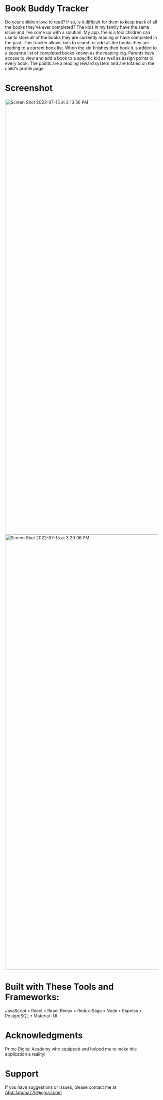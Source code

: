 
# Book Buddy Tracker

Do your children love to read? If so, is it difficult for them to keep track of all the books they’ve ever completed? The kids in my family have the same issue and I’ve come up with a solution. My app, the  is a tool children can use to store all of the books they are currently reading or have completed in the past. This tracker allows kids to search or add all the books they are reading to a current book list. When the kid finishes their book it is added to a separate list of completed books known as the reading log. Parents have access to view and add a book to a specific kid as well as assign points to every book. The points are a reading reward system and are totaled on the child's profile page.




# Screenshot
<img width="1433" alt="Screen Shot 2022-07-15 at 3 13 56 PM" src="https://user-images.githubusercontent.com/93444274/179304264-982514c9-4ac2-4846-a8ee-2670fa6486a3.png">
<img width="1432" alt="Screen Shot 2022-07-15 at 3 20 06 PM" src="https://user-images.githubusercontent.com/93444274/179304810-cdd57238-ffd1-4443-8b9b-333cde8ca64a.png">



# Built with These Tools and Frameworks:
JavaScript • React • React Redux • Redux-Saga • Node • Express • PostgreSQL • Material- UI 

# Acknowledgments
Prime Digital Academy who equipped and helped me to make this application a reality!

# Support
If you have suggestions or issues, please contact me at Abdi.fatuma776@gmail.com

